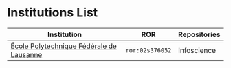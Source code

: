 # Institutions List

| Institution | ROR | Repositories |
|---|---|---|
| [École Polytechnique Fédérale de Lausanne](institutions/ror-02s376052.md) | `ror:02s376052` | Infoscience |
